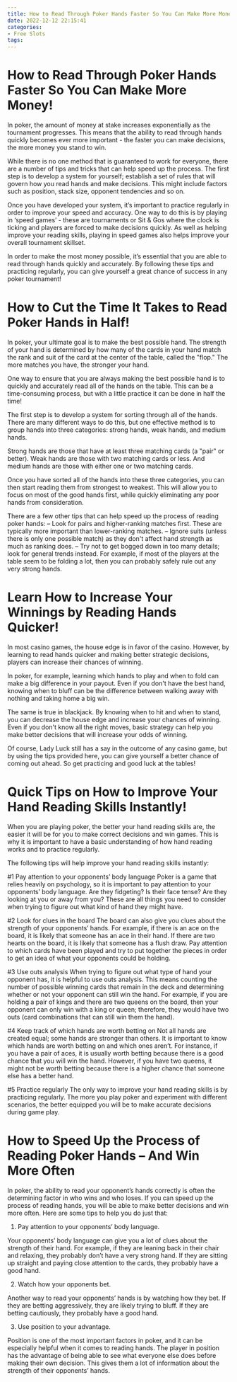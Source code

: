 ```yaml
---
title: How to Read Through Poker Hands Faster So You Can Make More Money! 
date: 2022-12-12 22:15:41
categories:
- Free Slots
tags:
---
```



#  How to Read Through Poker Hands Faster So You Can Make More Money! 

In poker, the amount of money at stake increases exponentially as the tournament progresses. This means that the ability to read through hands quickly becomes ever more important - the faster you can make decisions, the more money you stand to win.

While there is no one method that is guaranteed to work for everyone, there are a number of tips and tricks that can help speed up the process. The first step is to develop a system for yourself; establish a set of rules that will govern how you read hands and make decisions. This might include factors such as position, stack size, opponent tendencies and so on.

Once you have developed your system, it’s important to practice regularly in order to improve your speed and accuracy. One way to do this is by playing in ‘speed games’ - these are tournaments or Sit & Gos where the clock is ticking and players are forced to make decisions quickly. As well as helping improve your reading skills, playing in speed games also helps improve your overall tournament skillset.

In order to make the most money possible, it’s essential that you are able to read through hands quickly and accurately. By following these tips and practicing regularly, you can give yourself a great chance of success in any poker tournament!

#  How to Cut the Time It Takes to Read Poker Hands in Half! 

In poker, your ultimate goal is to make the best possible hand. The strength of your hand is determined by how many of the cards in your hand match the rank and suit of the card at the center of the table, called the "flop." The more matches you have, the stronger your hand. 

One way to ensure that you are always making the best possible hand is to quickly and accurately read all of the hands on the table. This can be a time-consuming process, but with a little practice it can be done in half the time! 

The first step is to develop a system for sorting through all of the hands. There are many different ways to do this, but one effective method is to group hands into three categories: strong hands, weak hands, and medium hands. 

Strong hands are those that have at least three matching cards (a "pair" or better). Weak hands are those with two matching cards or less. And medium hands are those with either one or two matching cards. 

Once you have sorted all of the hands into these three categories, you can then start reading them from strongest to weakest. This will allow you to focus on most of the good hands first, while quickly eliminating any poor hands from consideration. 

There are a few other tips that can help speed up the process of reading poker hands: 
– Look for pairs and higher-ranking matches first. These are typically more important than lower-ranking matches. 
– Ignore suits (unless there is only one possible match) as they don't affect hand strength as much as ranking does. 
– Try not to get bogged down in too many details; look for general trends instead. For example, if most of the players at the table seem to be folding a lot, then you can probably safely rule out any very strong hands.

#  Learn How to Increase Your Winnings by Reading Hands Quicker! 

In most casino games, the house edge is in favor of the casino. However, by learning to read hands quicker and making better strategic decisions, players can increase their chances of winning.

In poker, for example, learning which hands to play and when to fold can make a big difference in your payout. Even if you don't have the best hand, knowing when to bluff can be the difference between walking away with nothing and taking home a big win.

The same is true in blackjack. By knowing when to hit and when to stand, you can decrease the house edge and increase your chances of winning. Even if you don't know all the right moves, basic strategy can help you make better decisions that will increase your odds of winning.

Of course, Lady Luck still has a say in the outcome of any casino game, but by using the tips provided here, you can give yourself a better chance of coming out ahead. So get practicing and good luck at the tables!

#  Quick Tips on How to Improve Your Hand Reading Skills Instantly! 

When you are playing poker, the better your hand reading skills are, the easier it will be for you to make correct decisions and win games. This is why it is important to have a basic understanding of how hand reading works and to practice regularly.

The following tips will help improve your hand reading skills instantly: 

#1 Pay attention to your opponents’ body language
Poker is a game that relies heavily on psychology, so it is important to pay attention to your opponents’ body language. Are they fidgeting? Is their face tense? Are they looking at you or away from you? These are all things you need to consider when trying to figure out what kind of hand they might have. 

#2 Look for clues in the board
The board can also give you clues about the strength of your opponents’ hands. For example, if there is an ace on the board, it is likely that someone has an ace in their hand. If there are two hearts on the board, it is likely that someone has a flush draw. Pay attention to which cards have been played and try to put together the pieces in order to get an idea of what your opponents could be holding. 

#3 Use outs analysis
When trying to figure out what type of hand your opponent has, it is helpful to use outs analysis. This means counting the number of possible winning cards that remain in the deck and determining whether or not your opponent can still win the hand. For example, if you are holding a pair of kings and there are two queens on the board, then your opponent can only win with a king or queen; therefore, they would have two outs (card combinations that can still win them the hand). 

#4 Keep track of which hands are worth betting on
Not all hands are created equal; some hands are stronger than others. It is important to know which hands are worth betting on and which ones aren’t. For instance, if you have a pair of aces, it is usually worth betting because there is a good chance that you will win the hand. However, if you have two queens, it might not be worth betting because there is a higher chance that someone else has a better hand. 

#5 Practice regularly
The only way to improve your hand reading skills is by practicing regularly. The more you play poker and experiment with different scenarios, the better equipped you will be to make accurate decisions during game play.

#  How to Speed Up the Process of Reading Poker Hands – And Win More Often

In poker, the ability to read your opponent’s hands correctly is often the determining factor in who wins and who loses. If you can speed up the process of reading hands, you will be able to make better decisions and win more often. Here are some tips to help you do just that:

1. Pay attention to your opponents’ body language.

Your opponents’ body language can give you a lot of clues about the strength of their hand. For example, if they are leaning back in their chair and relaxing, they probably don’t have a very strong hand. If they are sitting up straight and paying close attention to the cards, they probably have a good hand.

2. Watch how your opponents bet.

Another way to read your opponents’ hands is by watching how they bet. If they are betting aggressively, they are likely trying to bluff. If they are betting cautiously, they probably have a good hand.

3. Use position to your advantage.

Position is one of the most important factors in poker, and it can be especially helpful when it comes to reading hands. The player in position has the advantage of being able to see what everyone else does before making their own decision. This gives them a lot of information about the strength of their opponents’ hands.